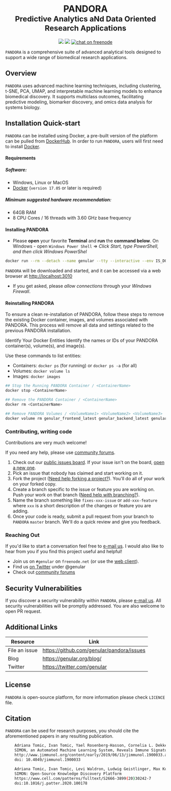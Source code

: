 <div align="center">
    <!-- 
    <p align="center">
        <a href="https://genular.org" target="_blank">
            <img width="200" src="https://github.com/genular/pandora/raw/master/.github/static/favicon.png"></a>
    </p>
    -->
    <h1>PANDORA<br/><sub>Predictive Analytics aNd Data Oriented Research Applications</sub></h1>
    <p align="center">
        <a href="https://crowdin.com/project/genular" alt="Help us translate">
            <img src="https://d322cqt584bo4o.cloudfront.net/genular/localized.svg" /></a>
        <a href="#reposize">
            <img src="https://img.shields.io/github/repo-size/genular/pandora.svg" /></a>
        <a href="http://webchat.freenode.net/?randomnick=1&channels=genular&uio=d4" alt="chat on freenode">
            <img src="https://img.shields.io/badge/chat-on%20freenode-brightgreen.svg" alt="chat on freenode"></a>
    </p>
</div>

`PANDORA` is a comprehensive suite of advanced analytical tools designed to support a wide range of biomedical research applications.

## Overview
`PANDORA` uses advanced machine learning techniques, including clustering, t-SNE, PCA, UMAP, and interpretable machine learning models to enhance biomedical discovery. It supports multiclass outcomes, facilitating predictive modeling, biomarker discovery, and omics data analysis for systems biology.

## Installation Quick-start

`PANDORA` can be installed using Docker, a pre-built version of the platform can be pulled from [DockerHub](https://hub.docker.com/). In order to run `PANDORA`, users will first need to install [Docker](https://www.docker.com/).

#### Requirements

##### Software:

-   Windows, Linux or MacOS
-   [Docker](https://docs.docker.com/engine/installation/) (`version 17.05` or later is required)

##### Minimum suggested hardware recommendation:

-   64GB RAM
-   8 CPU Cores / 16 threads with 3.60 GHz base frequency

#### Installing PANDORA

-   Please **open** your favorite **Terminal** and **run** the **command below**. On Windows - open `Windows Power Shell` => _Click Start, type PowerShell, and then click Windows PowerShel_

```bash
docker run --rm --detach --name genular --tty --interactive --env IS_DOCKER='true' --env TZ=Europe/London --oom-kill-disable --volume genular_frontend_latest:/var/www/genular/pandora --volume genular_backend_latest:/var/www/genular/pandora-backend --volume genular_data_latest:/mnt/usrdata --publish 3010:3010 --publish 3011:3011 --publish 3012:3012 --publish 3013:3013 genular/pandora:latest
```

`PANDORA` will be downloaded and started, and it can be accessed via a web browser at [http://localhost:3010](http://localhost:3010)

-   If you get asked, please _allow connections_ through your _Windows Firewall_.

#### Reinstalling PANDORA

To ensure a clean re-installation of PANDORA, follow these steps to remove the existing Docker container, images, and volumes associated with PANDORA. This process will remove all data and settings related to the previous PANDORA installation.

Identify Your Docker Entities
Identify the names or IDs of your PANDORA container(s), volume(s), and image(s). 

Use these commands to list entities:

-   Containers: `docker ps` (for running) or `docker ps -a` (for all)
-   Volumes: `docker volume ls`
-   Images: `docker images`

```bash
## Stop the Running PANDORA Container / <ContainerName>
docker stop <ContainerName>

## Remove the PANDORA Container / <ContainerName>
docker rm <ContainerName>

## Remove PANDORA Volumes / <VolumeName1> <VolumeName2> <VolumeName3>
docker volume rm genular_frontend_latest genular_backend_latest genular_data_latest
```

### Contributing, writing code

Contributions are very much welcome!

If you need any help, please use [community forums](https://community.genular.org).

1. Check out our [public issues board][0]. If your issue isn't on the board, [open a new one][1].
2. Pick an issue that nobody has claimed and start working on it.
3. Fork the project ([Need help forking a project?][3]). You'll do all of your work on your forked copy.
4. Create a branch specific to the issue or feature you are working on. Push your work on that branch ([Need help with branching?][4]).
5. Name the branch something like `fixes-xxx-issue` or `add-xxx-feature` where `xxx` is a short description of the changes or feature you are adding.
6. Once your code is ready, submit a pull request from your branch to `PANDORA` `master` branch. We'll do a quick review and give you feedback.

[0]: https://github.com/genular/pandora/issues
[1]: https://github.com/genular/pandora/issues/new/choose
[3]: https://help.github.com/articles/fork-a-repo/
[4]: https://github.com/Kunena/Kunena-Forum/wiki/Create-a-new-branch-with-git-and-manage-branches

### Reaching Out

If you'd like to start a conversation feel free to [e-mail us](mailto:info@genular.com).
I would also like to hear from you if you find this project useful and helpful!

-   Join us on `#genular` on `freenode.net` (or use the [web client](https://webchat.freenode.net/?channels=genular)).
-   Find us [on Twitter](https://twitter.com/genular) under @genular
-   Check out [community forums](https://community.genular.org)

## Security Vulnerabilities

If you discover a security vulnerability within `PANDORA`, please [e-mail us](mailto:info@genular.com). All security vulnerabilities will be promptly addressed. You are also welcome to open PR request.

## Additional Links

| Resource      | Link                                             |
| ------------- | ------------------------------------------------ |
| File an issue | https://github.com/genular/pandora/issues |
| Blog          | https://genular.org/blog/                        |
| Twitter       | https://twitter.com/genular                      |

## License

`PANDORA` is open-source platform, for more information please check `LICENCE` file.

## Citation

`PANDORA` can be used for research purposes, you should cite
the aforementioned papers in any resulting publication.

```bash
    Adriana Tomic, Ivan Tomic, Yael Rosenberg-Hasson, Cornelia L. Dekker, Holden T. Maecker, Mark M. Davis.
    SIMON, an Automated Machine Learning System, Reveals Immune Signatures of Influenza Vaccine Responses
    http://www.jimmunol.org/content/early/2019/06/13/jimmunol.1900033.abstract
    doi: 10.4049/jimmunol.1900033
```

```bash
    Adriana Tomic, Ivan Tomic, Levi Waldron, Ludwig Geistlinger, Max Kuhn, Rachel L. Spreng, Lindsay C. Dahora, Kelly E. Seaton, Georgia Tomaras, Jennifer Hill, Niharika A. Duggal, Ross D. Pollock, Norman R. Lazarus, Stephen D.R. Harridge, Janet M. Lord, Purvesh Khatri, Andrew J. Pollard, Mark M. Davis.
    SIMON: Open-Source Knowledge Discovery Platform
    https://www.cell.com/patterns/fulltext/S2666-3899(20)30242-7
    doi:10.1016/j.patter.2020.100178
```
